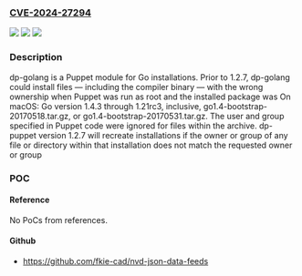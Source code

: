 ### [CVE-2024-27294](https://cve.mitre.org/cgi-bin/cvename.cgi?name=CVE-2024-27294)
![](https://img.shields.io/static/v1?label=Product&message=puppet-golang&color=blue)
![](https://img.shields.io/static/v1?label=Version&message=%3C%201.2.7%20&color=brightgreen)
![](https://img.shields.io/static/v1?label=Vulnerability&message=CWE-732%3A%20Incorrect%20Permission%20Assignment%20for%20Critical%20Resource&color=brightgreen)

### Description

dp-golang is a Puppet module for Go installations.  Prior to 1.2.7, dp-golang could install files — including the compiler binary — with the wrong ownership when Puppet was run as root and the installed package was On macOS: Go version 1.4.3 through 1.21rc3, inclusive, go1.4-bootstrap-20170518.tar.gz, or go1.4-bootstrap-20170531.tar.gz. The user and group specified in Puppet code were ignored for files within the archive. dp-puppet version 1.2.7 will recreate installations if the owner or group of any file or directory within that installation does not match the requested owner or group

### POC

#### Reference
No PoCs from references.

#### Github
- https://github.com/fkie-cad/nvd-json-data-feeds

